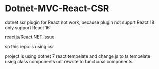 # Dotnet-MVC-React-CSR
dotnet ssr plugin for React not work, because plugin not supprt React 18 only support React 16

[reactjs/React.NET issue](https://github.com/reactjs/React.NET/issues/1315)

so this repo is using csr

project is using dotnet 7 react tempelate and change js to ts
tempelate using class components not rewrite to functional components
